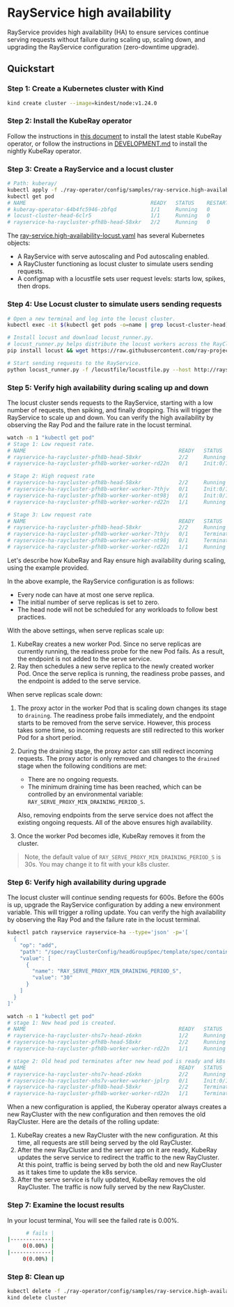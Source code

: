 # RayService high availability
RayService provides high availability (HA) to ensure services continue serving requests without failure during scaling up, scaling down, and upgrading the RayService configuration (zero-downtime upgrade).

## Quickstart

### Step 1: Create a Kubernetes cluster with Kind

```sh
kind create cluster --image=kindest/node:v1.24.0
```

### Step 2: Install the KubeRay operator
Follow the instructions in [this document](/helm-chart/kuberay-operator/README.md) to install the latest stable KubeRay operator, or follow the instructions in [DEVELOPMENT.md](/ray-operator/DEVELOPMENT.md) to install the nightly KubeRay operator.

### Step 3: Create a RayService and a locust cluster
```sh
# Path: kuberay/
kubectl apply -f ./ray-operator/config/samples/ray-service.high-availability-locust.yaml
kubectl get pod
# NAME                                        READY   STATUS    RESTARTS   AGE
# kuberay-operator-64b4fc5946-zbfqd           1/1     Running   0          72s
# locust-cluster-head-6clr5                   1/1     Running   0          38s
# rayservice-ha-raycluster-pfh8b-head-58xkr   2/2     Running   0          36s
```
The [ray-service.high-availability-locust.yaml](/ray-operator/config/samples/ray-service.high-availability-locust.yaml) has several Kubernetes objects:
- A RayService with serve autoscaling and Pod autoscaling enabled.
- A RayCluster functioning as locust cluster to simulate users sending requests.
- A configmap with a locustfile sets user request levels: starts low, spikes, then drops.

### Step 4: Use Locust cluster to simulate users sending requests
```sh
# Open a new terminal and log into the locust cluster.
kubectl exec -it $(kubectl get pods -o=name | grep locust-cluster-head) -- bash

# Install locust and download locust_runner.py.
# locust_runner.py helps distribute the locust workers across the RayCluster.
pip install locust && wget https://raw.githubusercontent.com/ray-project/serve_workloads/main/microbenchmarks/locust_runner.py

# Start sending requests to the RayService.
python locust_runner.py -f /locustfile/locustfile.py --host http://rayservice-ha-serve-svc:8000
```

### Step 5: Verify high availability during scaling up and down

The locust cluster sends requests to the RayService, starting with a low number of requests, then spiking, and finally dropping. This will trigger the RayService to scale up and down. You can verify the high availability by observing the Ray Pod and the failure rate in the locust terminal.

```sh
watch -n 1 "kubectl get pod"
# Stage 1: Low request rate.
# NAME                                                 READY   STATUS     RESTARTS   AGE
# rayservice-ha-raycluster-pfh8b-head-58xkr            2/2     Running    0          78s
# rayservice-ha-raycluster-pfh8b-worker-worker-rd22n   0/1     Init:0/1   0          9s

# Stage 2: High request rate
# rayservice-ha-raycluster-pfh8b-head-58xkr            2/2     Running    0          113s
# rayservice-ha-raycluster-pfh8b-worker-worker-7thjv   0/1     Init:0/1   0          4s
# rayservice-ha-raycluster-pfh8b-worker-worker-nt98j   0/1     Init:0/1   0          4s
# rayservice-ha-raycluster-pfh8b-worker-worker-rd22n   1/1     Running    0          44s

# Stage 3: Low request rate
# NAME                                                 READY   STATUS        RESTARTS   AGE
# rayservice-ha-raycluster-pfh8b-head-58xkr            2/2     Running       0          3m38s
# rayservice-ha-raycluster-pfh8b-worker-worker-7thjv   0/1     Terminating   0          109s
# rayservice-ha-raycluster-pfh8b-worker-worker-nt98j   0/1     Terminating   0          109s
# rayservice-ha-raycluster-pfh8b-worker-worker-rd22n   1/1     Running       0          2m29s
```
Let's describe how KubeRay and Ray ensure high availability during scaling, using the example provided.

In the above example, the RayService configuration is as follows:
- Every node can have at most one serve replica.
- The initial number of serve replicas is set to zero.
- The head node will not be scheduled for any workloads to follow best practices.

With the above settings, when serve replicas scale up:
1. KubeRay creates a new worker Pod. Since no serve replicas are currently running, the readiness probe for the new Pod fails. As a result, the endpoint is not added to the serve service.
2. Ray then schedules a new serve replica to the newly created worker Pod. Once the serve replica is running, the readiness probe passes, and the endpoint is added to the serve service.

When serve replicas scale down:
1. The proxy actor in the worker Pod that is scaling down changes its stage to `draining`. The readiness probe fails immediately, and the endpoint starts to be removed from the serve service. However, this process takes some time, so incoming requests are still redirected to this worker Pod for a short period.
2. During the draining stage, the proxy actor can still redirect incoming requests. The proxy actor is only removed and changes to the `drained` stage when the following conditions are met:
    - There are no ongoing requests.
    - The minimum draining time has been reached, which can be controlled by an environmental variable: `RAY_SERVE_PROXY_MIN_DRAINING_PERIOD_S`.

    Also, removing endpoints from the serve service does not affect the existing ongoing requests. All of the above ensures high availability.
3. Once the worker Pod becomes idle, KubeRay removes it from the cluster.

  > Note, the default value of `RAY_SERVE_PROXY_MIN_DRAINING_PERIOD_S` is 30s. You may change it to fit with your k8s cluster.

### Step 6: Verify high availability during upgrade
The locust cluster will continue sending requests for 600s. Before the 600s is up, upgrade the RayService configuration by adding a new environment variable. This will trigger a rolling update. You can verify the high availability by observing the Ray Pod and the failure rate in the locust terminal.
```sh
kubectl patch rayservice rayservice-ha --type='json' -p='[
  {
    "op": "add",
    "path": "/spec/rayClusterConfig/headGroupSpec/template/spec/containers/0/env",
    "value": [
      {
        "name": "RAY_SERVE_PROXY_MIN_DRAINING_PERIOD_S",
        "value": "30"
      }
    ]
  }
]'

watch -n 1 "kubectl get pod"
# stage 1: New head pod is created.
# NAME                                                 READY   STATUS    RESTARTS   AGE
# rayservice-ha-raycluster-nhs7v-head-z6xkn            1/2     Running   0          4s
# rayservice-ha-raycluster-pfh8b-head-58xkr            2/2     Running   0          4m30s
# rayservice-ha-raycluster-pfh8b-worker-worker-rd22n   1/1     Running   0          3m21s

# stage 2: Old head pod terminates after new head pod is ready and k8s service is fully updated.
# NAME                                                 READY   STATUS        RESTARTS   AGE
# rayservice-ha-raycluster-nhs7v-head-z6xkn            2/2     Running       0          91s
# rayservice-ha-raycluster-nhs7v-worker-worker-jplrp   0/1     Init:0/1      0          3s
# rayservice-ha-raycluster-pfh8b-head-58xkr            2/2     Terminating   0          5m57s
# rayservice-ha-raycluster-pfh8b-worker-worker-rd22n   1/1     Terminating   0          4m48s
```
When a new configuration is applied, the Kuberay operator always creates a new RayCluster with the new configuration and then removes the old RayCluster.
Here are the details of the rolling update:
1. KubeRay creates a new RayCluster with the new configuration. At this time, all requests are still being served by the old RayCluster.
2. After the new RayCluster and the server app on it are ready, KubeRay updates the serve service to redirect the traffic to the new RayCluster. At this point, traffic is being served by both the old and new RayCluster as it takes time to update the k8s service.
3. After the serve service is fully updated, KubeRay removes the old RayCluster. The traffic is now fully served by the new RayCluster.

### Step 7: Examine the locust results
In your locust terminal, You will see the failed rate is 0.00%.
```sh
      # fails |
|-------------|
     0(0.00%) |
|-------------|
     0(0.00%) |
```

### Step 8: Clean up
```sh
kubectl delete -f ./ray-operator/config/samples/ray-service.high-availability-locust.yaml
kind delete cluster
```